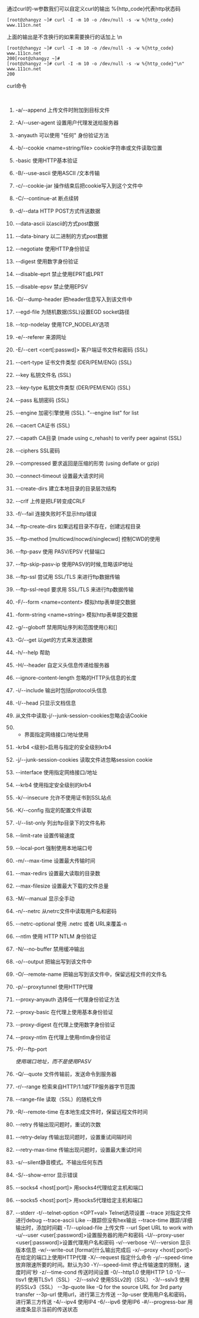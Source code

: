 通过curl的-w参数我们可以自定义curl的输出 %{http_code}代表http状态码
```shell
[root@zhangyz ~]# curl -I -m 10 -o /dev/null -s -w %{http_code} www.111cn.net
```

上面的输出是不含换行的如果需要换行的话加上 \n
```shell
[root@zhangyz ~]# curl -I -m 10 -o /dev/null -s -w %{http_code} www.111cn.net
200[root@zhangyz ~]# 
[root@zhangyz ~]# curl -I -m 10 -o /dev/null -s -w %{http_code}"\n"  www.111cn.net
200
```

curl命令

<br>

1) -a/--append 上传文件时附加到目标文件

2) -A/--user-agent <string> 设置用户代理发送给服务器

3) -anyauth 可以使用 "任何" 身份验证方法

4) -b/--cookie <name=string/file> cookie字符串或文件读取位置

5) -basic 使用HTTP基本验证

6) -B/--use-ascii 使用ASCII /文本传输

7) -c/--cookie-jar <file> 操作结束后把cookie写入到这个文件中

8) -C/--continue-at <offset> 断点续转

9) -d/--data <data> HTTP POST方式传送数据

10) --data-ascii <data> 以ascii的方式post数据
11) --data-binary <data> 以二进制的方式post数据
12) --negotiate 使用HTTP身份验证
13) --digest 使用数字身份验证
14) --disable-eprt 禁止使用EPRT或LPRT
15) --disable-epsv 禁止使用EPSV
16) -D/--dump-header <file> 把header信息写入到该文件中
17) --egd-file <file> 为随机数据(SSL)设置EGD socket路径
18) --tcp-nodelay 使用TCP_NODELAY选项
19) -e/--referer 来源网址
20) -E/--cert <cert[:passwd]> 客户端证书文件和密码 (SSL)
21) --cert-type <type> 证书文件类型 (DER/PEM/ENG) (SSL)
22) --key <key> 私钥文件名 (SSL)
23) --key-type <type> 私钥文件类型 (DER/PEM/ENG) (SSL)
24) --pass <pass> 私钥密码 (SSL)
25) --engine <eng> 加密引擎使用 (SSL). "--engine list" for list
26) --cacert <file> CA证书 (SSL)
27) --capath <directory> CA目录 (made using c_rehash) to verify peer against (SSL)
28) --ciphers <list> SSL密码
29) --compressed 要求返回是压缩的形势 (using deflate or gzip)
30) --connect-timeout <seconds> 设置最大请求时间
31) --create-dirs 建立本地目录的目录层次结构
32) --crlf 上传是把LF转变成CRLF
33) -f/--fail 连接失败时不显示http错误
34) --ftp-create-dirs 如果远程目录不存在，创建远程目录
35) --ftp-method [multicwd/nocwd/singlecwd] 控制CWD的使用
36) --ftp-pasv 使用 PASV/EPSV 代替端口
37) --ftp-skip-pasv-ip 使用PASV的时候,忽略该IP地址
38) --ftp-ssl 尝试用 SSL/TLS 来进行ftp数据传输
39) --ftp-ssl-reqd 要求用 SSL/TLS 来进行ftp数据传输
40) -F/--form <name=content> 模拟http表单提交数据
41) -form-string <name=string> 模拟http表单提交数据
42) -g/--globoff 禁用网址序列和范围使用{}和[]
43) -G/--get 以get的方式来发送数据
44) -h/--help 帮助
45) -H/--header <line>自定义头信息传递给服务器
46) --ignore-content-length 忽略的HTTP头信息的长度
47) -i/--include 输出时包括protocol头信息
48) -I/--head 只显示文档信息
49) 从文件中读取-j/--junk-session-cookies忽略会话Cookie
50) - 界面<interface>指定网络接口/地址使用
51) -krb4 <级别>启用与指定的安全级别krb4
52) -j/--junk-session-cookies 读取文件进忽略session cookie
53) --interface <interface> 使用指定网络接口/地址
54) --krb4 <level> 使用指定安全级别的krb4
55) -k/--insecure 允许不使用证书到SSL站点
56) -K/--config 指定的配置文件读取
57) -l/--list-only 列出ftp目录下的文件名称
58) --limit-rate <rate> 设置传输速度
59) --local-port<NUM> 强制使用本地端口号
60) -m/--max-time <seconds> 设置最大传输时间
61) --max-redirs <num> 设置最大读取的目录数
62) --max-filesize <bytes> 设置最大下载的文件总量
63) -M/--manual 显示全手动
64) -n/--netrc 从netrc文件中读取用户名和密码
65) --netrc-optional 使用 .netrc 或者 URL来覆盖-n
66) --ntlm 使用 HTTP NTLM 身份验证
67) -N/--no-buffer 禁用缓冲输出
68) -o/--output 把输出写到该文件中
69) -O/--remote-name 把输出写到该文件中，保留远程文件的文件名
70) -p/--proxytunnel 使用HTTP代理
71) --proxy-anyauth 选择任一代理身份验证方法
72) --proxy-basic 在代理上使用基本身份验证
73) --proxy-digest 在代理上使用数字身份验证
74) --proxy-ntlm 在代理上使用ntlm身份验证
75) -P/--ftp-port <address> 使用端口地址，而不是使用PASV
76) -Q/--quote <cmd>文件传输前，发送命令到服务器
77) -r/--range <range>检索来自HTTP/1.1或FTP服务器字节范围
78) --range-file 读取（SSL）的随机文件
79) -R/--remote-time 在本地生成文件时，保留远程文件时间
80) --retry <num> 传输出现问题时，重试的次数
81) --retry-delay <seconds> 传输出现问题时，设置重试间隔时间
82) --retry-max-time <seconds> 传输出现问题时，设置最大重试时间
83) -s/--silent静音模式。不输出任何东西
84) -S/--show-error 显示错误
85) --socks4 <host[:port]> 用socks4代理给定主机和端口
86) --socks5 <host[:port]> 用socks5代理给定主机和端口
87) --stderr <file>
-t/--telnet-option <OPT=val> Telnet选项设置
--trace <file> 对指定文件进行debug
--trace-ascii <file> Like --跟踪但没有hex输出
--trace-time 跟踪/详细输出时，添加时间戳
-T/--upload-file <file> 上传文件
--url <URL> Spet URL to work with
-u/--user <user[:password]>设置服务器的用户和密码
-U/--proxy-user <user[:password]>设置代理用户名和密码
-v/--verbose
-V/--version 显示版本信息
-w/--write-out [format]什么输出完成后
-x/--proxy <host[:port]>在给定的端口上使用HTTP代理
-X/--request <command>指定什么命令
-y/--speed-time 放弃限速所要的时间。默认为30
-Y/--speed-limit 停止传输速度的限制，速度时间'秒
-z/--time-cond 传送时间设置
-0/--http1.0 使用HTTP 1.0
-1/--tlsv1 使用TLSv1（SSL）
-2/--sslv2 使用SSLv2的（SSL）
-3/--sslv3 使用的SSLv3（SSL）
--3p-quote like -Q for the source URL for 3rd party transfer
--3p-url 使用url，进行第三方传送
--3p-user 使用用户名和密码，进行第三方传送
-4/--ipv4 使用IP4
-6/--ipv6 使用IP6
-#/--progress-bar 用进度条显示当前的传送状态

